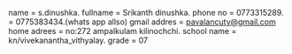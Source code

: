 name         = s.dinushka.
fullname     = Srikanth dinushka.
phone no     = 0773315289.
             = 0775383434.(whats app allso)
gmail addres = pavalancuty@gmail.com
home adrees  = no:272 ampalkulam kilinochchi.
school name  = kn/vivekanantha_vithyalay.
grade        = 07
